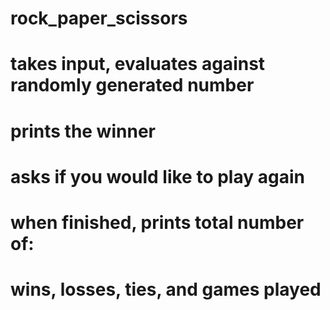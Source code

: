 # rock_paper_scissors
# takes input, evaluates against randomly generated number 
# prints the winner
# asks if you would like to play again
# when finished, prints total number of:
#    wins, losses, ties, and games played 
